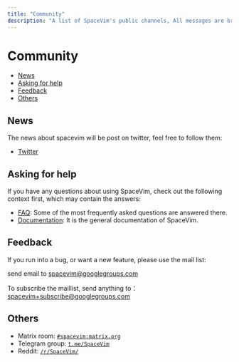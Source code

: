 ```yaml
---
title: "Community"
description: "A list of SpaceVim's public channels, All messages are bridged between IRC, gitter, telegram, matrix and slack"
---
```


# Community

<!-- vim-markdown-toc GFM -->

- [News](#news)
- [Asking for help](#asking-for-help)
- [Feedback](#feedback)
- [Others](#others)

<!-- vim-markdown-toc -->

## News

The news about spacevim will be post on twitter, feel free to follow them:

- <i class="fab fa-twitter"></i> [Twitter](https://twitter.com/SpaceVim)

## Asking for help

If you have any questions about using SpaceVim,
check out the following context first, which may contain the answers:

- [FAQ](../faq/): Some of the most frequently asked questions are answered there.
- [Documentation](../documentation/): It is the general documentation of SpaceVim.

## Feedback

If you run into a bug, or want a new feature, please use the mail list:

send email to [spacevim@googlegroups.com](mailto:spacevim@googlegroups.com)

To subscribe the maillist, send anything to：[spacevim+subscribe@googlegroups.com](mailto:spacevim+subscribe@googlegroups.com)

## Others

- Matrix room: [`#spacevim:matrix.org`](https://app.element.io/#/room/#spacevim:matrix.org)
- Telegram group: [`t.me/SpaceVim`](https://t.me/SpaceVim)
- Reddit: [`/r/SpaceVim/`](https://www.reddit.com/r/SpaceVim/)
